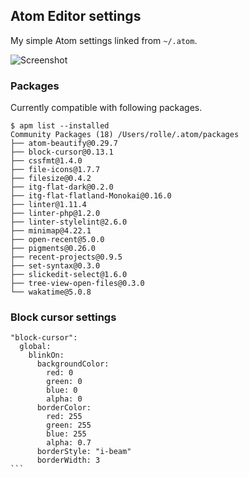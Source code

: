 ## Atom Editor settings

My simple Atom settings linked from `~/.atom`.

![Screenshot](https://dl.dropboxusercontent.com/u/18447700/atom-settings-apr16.png "Look how sexy I am.")

### Packages

Currently compatible with following packages.

````
$ apm list --installed
Community Packages (18) /Users/rolle/.atom/packages
├── atom-beautify@0.29.7
├── block-cursor@0.13.1
├── cssfmt@1.4.0
├── file-icons@1.7.7
├── filesize@0.4.2
├── itg-flat-dark@0.2.0
├── itg-flat-flatland-Monokai@0.16.0
├── linter@1.11.4
├── linter-php@1.2.0
├── linter-stylelint@2.6.0
├── minimap@4.22.1
├── open-recent@5.0.0
├── pigments@0.26.0
├── recent-projects@0.9.5
├── set-syntax@0.3.0
├── slickedit-select@1.6.0
├── tree-view-open-files@0.3.0
└── wakatime@5.0.8
````

### Block cursor settings

````
"block-cursor":
  global:
    blinkOn:
      backgroundColor:
        red: 0
        green: 0
        blue: 0
        alpha: 0
      borderColor:
        red: 255
        green: 255
        blue: 255
        alpha: 0.7
      borderStyle: "i-beam"
      borderWidth: 3
```

